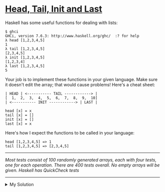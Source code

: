 # [Head, Tail, Init and Last](https://www.codewars.com/kata/54592a5052756d5c5d0009c3)

Haskell has some useful functions for dealing with lists:

    $ ghci
    GHCi, version 7.6.3: http://www.haskell.org/ghc/  :? for help
    λ head [1,2,3,4,5]
    1
    λ tail [1,2,3,4,5]
    [2,3,4,5]
    λ init [1,2,3,4,5]
    [1,2,3,4]
    λ last [1,2,3,4,5]
    5

Your job is to implement these functions in your given language. Make sure it doesn't edit the array; that would cause
problems! Here's a cheat sheet:

    | HEAD | <----------- TAIL ------------> |
    [  1,  2,  3,  4,  5,  6,  7,  8,  9,  10]
    | <----------- INIT ------------> | LAST |

    head [x] = x
    tail [x] = []
    init [x] = []
    last [x] = x

Here's how I expect the functions to be called in your language:

    head [1,2,3,4,5] => 1
    tail [1,2,3,4,5] => [2,3,4,5]

---

_Most tests consist of 100 randomly generated arrays, each with four tests, one for each operation. There are 400 tests
overall. No empty arrays will be given. Haskell has QuickCheck tests_

---

<details><summary>My Solution</summary>

```js
const head = (arr) => arr[0];

const tail = (arr) => arr.slice(1);

const init = (arr) => arr.slice(0, arr.length - 1);

const last = (arr) => arr[arr.length - 1];
```

</details>
